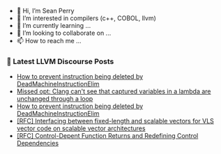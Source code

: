 - 👋 Hi, I’m Sean Perry
- 👀 I’m interested in compilers (c++, COBOL, llvm)
- 🌱 I’m currently learning ...
- 💞️ I’m looking to collaborate on ...
- 📫 How to reach me ...

<!---
s66perry/s66perry is a ✨ special ✨ repository because its `README.md` (this file) appears on your GitHub profile.
You can click the Preview link to take a look at your changes.
--->
### 📕 Latest LLVM Discourse Posts

<!-- DISCOURSE-LLVM:START -->
- [How to prevent instruction being deleted by DeadMachineInstructionElim](https://discourse.llvm.org/t/how-to-prevent-instruction-being-deleted-by-deadmachineinstructionelim/63206#post_6)
- [Missed opt: Clang can&#39;t see that captured variables in a lambda are unchanged through a loop](https://discourse.llvm.org/t/missed-opt-clang-cant-see-that-captured-variables-in-a-lambda-are-unchanged-through-a-loop/63213#post_1)
- [How to prevent instruction being deleted by DeadMachineInstructionElim](https://discourse.llvm.org/t/how-to-prevent-instruction-being-deleted-by-deadmachineinstructionelim/63206#post_5)
- [[RFC] Interfacing between fixed-length and scalable vectors for VLS vector code on scalable vector architectures](https://discourse.llvm.org/t/rfc-interfacing-between-fixed-length-and-scalable-vectors-for-vls-vector-code-on-scalable-vector-architectures/63074#post_18)
- [[RFC] Control-Depent Function Returns and Redefining Control Dependencies](https://discourse.llvm.org/t/rfc-control-depent-function-returns-and-redefining-control-dependencies/63203#post_2)
<!-- DISCOURSE-LLVM:END -->
